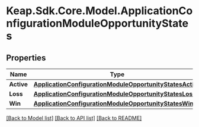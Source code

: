 # Keap.Sdk.Core.Model.ApplicationConfigurationModuleOpportunityStates

## Properties

Name | Type | Description | Notes
------------ | ------------- | ------------- | -------------
**Active** | [**ApplicationConfigurationModuleOpportunityStatesActive**](ApplicationConfigurationModuleOpportunityStatesActive.md) |  | [optional] 
**Loss** | [**ApplicationConfigurationModuleOpportunityStatesLoss**](ApplicationConfigurationModuleOpportunityStatesLoss.md) |  | [optional] 
**Win** | [**ApplicationConfigurationModuleOpportunityStatesWin**](ApplicationConfigurationModuleOpportunityStatesWin.md) |  | [optional] 

[[Back to Model list]](../README.md#documentation-for-models) [[Back to API list]](../README.md#documentation-for-api-endpoints) [[Back to README]](../README.md)

